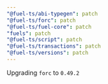 ```yaml
---
"@fuel-ts/abi-typegen": patch
"@fuel-ts/forc": patch
"@fuel-ts/fuel-core": patch
"fuels": patch
"@fuel-ts/script": patch
"@fuel-ts/transactions": patch
"@fuel-ts/versions": patch
---
```


Upgrading `forc` to `0.49.2`
